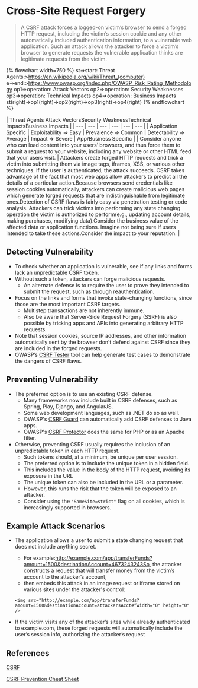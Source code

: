 # Cross-Site Request Forgery

> A CSRF attack forces a logged-on victim’s browser to send a forged HTTP request, including the victim’s session cookie and any other automatically included authentication information, to a vulnerable web application. Such an attack allows the attacker to force a victim’s browser to generate requests the vulnerable application thinks are legitimate requests from the victim.

{% flowchart width=750 %}
st=>start: Threat Agents:>https://en.wikipedia.org/wiki/Threat_(computer)
e=>end:>https://www.owasp.org/index.php/OWASP_Risk_Rating_Methodology
op1=>operation: Attack Vectors
op2=>operation: Security Weaknesses
op3=>operation: Technical Impacts
op4=>operation: Business Impacts
st(right)->op1(right)->op2(right)->op3(right)->op4(right)
{% endflowchart %}

| Threat Agents <td>Attack Vectors</td><td colspan="2">Security Weakness</td><td>Technical Impacts</td><td>Business Impacts</td> |
| --- | --- | --- | --- | --- | --- |
| Application Specific | Exploitability => Easy | Prevalence => Common | Detectability => Average | Impact => Severe | App/Business Specific |
| Consider anyone who can load content into your users’ browsers, and thus force them to submit a request to your website, including any website or other HTML feed that your users visit. | Attackers create forged HTTP requests and trick a victim into submitting them via image tags, iframes, XSS, or various other techniques. If the user is authenticated, the attack succeeds. <td colspan="2">CSRF takes advantage of the fact that most web apps allow attackers to predict all the details of a particular action.Because browsers send credentials like session cookies automatically, attackers can create malicious web pages which generate forged requests that are indistinguishable from legitimate ones.Detection of CSRF flaws is fairly easy via penetration testing or code analysis.</td> <td>Attackers can trick victims into performing any state changing operation the victim is authorized to perform(e.g., updating account details, making purchases, modifying data).</td><td>Consider the business value of the affected data or application functions. Imagine not being sure if users intended to take these actions.Consider the impact to your reputation.</td> |

## Detecting Vulnerability

* To check whether an application is vulnerable, see if any links and forms lack an unpredictable CSRF token.
* Without such a token, attackers can forge malicious requests.
    * An alternate defense is to require the user to prove they intended to submit the request, such as through reauthentication.
* Focus on the links and forms that invoke state-changing functions, since those are the most important CSRF targets.
    * Multistep transactions are not inherently immune.
    * Also be aware that Server-Side Request Forgery (SSRF) is also possible by tricking apps and APIs into generating arbitrary HTTP requests.
* Note that session cookies, source IP addresses, and other information automatically sent by the browser don’t defend against CSRF since they are included in the forged requests.
* OWASP’s [CSRF Tester](https://www.owasp.org/index.php/Category:OWASP_CSRFTester_Project) tool can help generate test cases to demonstrate the dangers of CSRF flaws.

## Preventing Vulnerability

* The preferred option is to use an existing CSRF defense.
    * Many frameworks now include built in CSRF defenses, such as Spring, Play, Django, and AngularJS.
    * Some web development languages, such as .NET do so as well.
    * OWASP's [CSRF Guard](https://www.owasp.org/index.php/Category:OWASP_CSRFGuard_Project) can automatically add CSRF defenses to Java apps.
    * OWASP's [CSRF Protector](https://www.owasp.org/index.php/CSRFProtector_Project) does the same for PHP or as an Apache filter.
* Otherwise, preventing CSRF usually requires the inclusion of an unpredictable token in each HTTP request.
    * Such tokens should, at a minimum, be unique per user session.
    * The preferred option is to include the unique token in a hidden field.
    * This includes the value in the body of the HTTP request, avoiding its exposure in the URL
    * The unique token can also be included in the URL or a parameter.
    * However, this runs the risk that the token will be exposed to an attacker.
    * Consider using the `"SameSite=strict"` flag on all cookies, which is increasingly supported in browsers.

## Example Attack Scenarios

* The application allows a user to submit a state changing request that does not include anything secret.
    * For example:http://example.com/app/transferFunds?amount=1500&destinationAccount=4673243243So, the attacker constructs a request that will transfer money from the victim’s account to the attacker’s account,
    * then embeds this attack in an image request or iframe stored on various sites under the attacker's control:

    `<img src="http://example.com/app/transferFunds?amount=1500&destinationAccount=attackersAcct#“width="0" height="0" />`

* If the victim visits any of the attacker’s sites while already authenticated to example.com, these forged requests will automatically include the user’s session info, authorizing the attacker’s request

## References

[CSRF](https://www.owasp.org/index.php/Cross-Site_Request_Forgery_(CSRF))

[CSRF Prevention Cheat Sheet](https://www.owasp.org/index.php/Cross-Site_Request_Forgery_(CSRF)_Prevention_Cheat_Sheet)
